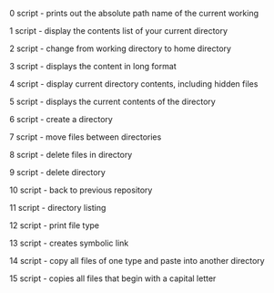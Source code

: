 0 script - prints out the absolute path name of the current working

1 script - display the contents list of your current directory

2 script - change from working directory to home directory

3 script - displays the content in long format

4 script - display current directory contents, including hidden files

5 script - displays the current contents of the directory

6 script - create a directory

7 script - move files between directories

8 script - delete files in directory

9 script - delete directory

10 script - back to previous repository

11 script - directory listing

12 script - print file type

13 script - creates symbolic link

14 script - copy all files of one type and paste into another directory

15 script - copies all files that begin with a capital letter
